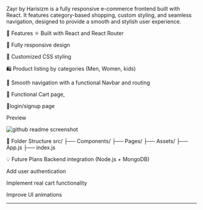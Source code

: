 Zayr by Harisizm is a fully responsive e-commerce frontend built with React. It features category-based shopping, custom styling, and seamless navigation, designed to provide a smooth and stylish user experience.

🚀 Features
⚛️ Built with React and React Router

📱 Fully responsive design

🎨 Customized CSS styling

🛍️ Product listing by categories (Men, Women, kids)

🧭 Smooth navigation with a functional Navbar and routing

🛒 Functional Cart page,

📄login/signup page



Preview

![github readme screenshot](https://github.com/user-attachments/assets/6fee7833-35c2-42ae-a399-5b6f9fe81f8c)



📂 Folder Structure
src/
├── Components/
├── Pages/
├── Assets/
├── App.js
├── index.js

💡 Future Plans
Backend integration (Node.js + MongoDB)

Add user authentication

Implement real cart functionality

Improve UI animations

--------------------------------------------------------------------------------------------------------------------

